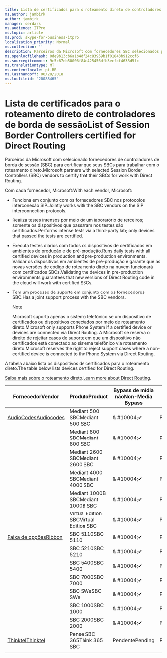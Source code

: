 ```yaml
---
title: Lista de certificados para o roteamento direto de controladores de borda de sessão
ms.author: jambirk
author: jambirk
manager: serdars
ms.audience: ITPro
ms.topic: article
ms.prod: skype-for-business-itpro
localization_priority: Normal
ms.collection: ''
description: Parceiros da Microsoft com fornecedores SBC selecionados para certificar a seu SBC para trabalham com o roteamento direto.
ms.openlocfilehash: 0de9b13cb6a1b4df24c83959b1f01843b912ccf6
ms.sourcegitcommit: 9c5c67eb50006f84c425456dfb3ecfcf4638d5fc
ms.translationtype: MT
ms.contentlocale: pt-BR
ms.lasthandoff: 06/28/2018
ms.locfileid: "20088465"
---
```

# <a name="list-of-session-border-controllers-certified-for-direct-routing"></a><span data-ttu-id="81c86-103">Lista de certificados para o roteamento direto de controladores de borda de sessão</span><span class="sxs-lookup"><span data-stu-id="81c86-103">List of Session Border Controllers certified for Direct Routing</span></span>

<span data-ttu-id="81c86-104">Parceiros da Microsoft com selecionado fornecedores de controladores de borda de sessão (SBC) para certificar que seus SBCs para trabalhar com o roteamento direto.</span><span class="sxs-lookup"><span data-stu-id="81c86-104">Microsoft partners with selected Session Border Controllers (SBC) vendors to certify that their SBCs for work with Direct Routing.</span></span> 

<span data-ttu-id="81c86-105">Com cada fornecedor, Microsoft:</span><span class="sxs-lookup"><span data-stu-id="81c86-105">With each vendor, Microsoft:</span></span> 

- <span data-ttu-id="81c86-106">Funciona em conjunto com os fornecedores SBC nos protocolos interconexão SIP.</span><span class="sxs-lookup"><span data-stu-id="81c86-106">Jointly works with the SBC vendors on the SIP interconnection protocols.</span></span>
- <span data-ttu-id="81c86-107">Realiza testes intensos por meio de um laboratório de terceiros; somente os dispositivos que passaram nos testes são certificados.</span><span class="sxs-lookup"><span data-stu-id="81c86-107">Performs intense tests via a third-party lab; only devices that passed the tests are certified.</span></span> 
- <span data-ttu-id="81c86-108">Executa testes diários com todos os dispositivos de certificados em ambientes de produção e de pré-produção.</span><span class="sxs-lookup"><span data-stu-id="81c86-108">Runs daily tests with all certified devices in production and pre-production environments.</span></span> <span data-ttu-id="81c86-109">Validar os dispositivos em ambientes de pré-produção e garante que as novas versões de código de roteamento direto na nuvem funcionará com certificados SBCs.</span><span class="sxs-lookup"><span data-stu-id="81c86-109">Validating the devices in pre-production environments guarantees that new versions of Direct Routing code in the cloud will work with certified SBCs.</span></span> 
- <span data-ttu-id="81c86-110">Tem um processo de suporte em conjunto com os fornecedores SBC.</span><span class="sxs-lookup"><span data-stu-id="81c86-110">Has a joint support process with the SBC vendors.</span></span>
 

  > [!NOTE]
  > <span data-ttu-id="81c86-111">Microsoft suporta apenas o sistema telefônico se um dispositivo de certificados ou dispositivos conectados por meio de roteamento direto.</span><span class="sxs-lookup"><span data-stu-id="81c86-111">Microsoft only supports Phone System if a certified device or devices are connected via Direct Routing.</span></span> <span data-ttu-id="81c86-112">A Microsoft se reserva o direito de rejeitar casos de suporte em que um dispositivo não certificados está conectado ao sistema telefônico via roteamento direto.</span><span class="sxs-lookup"><span data-stu-id="81c86-112">Microsoft reserves the right to reject support cases where a non-certified device is connected to the Phone System via Direct Routing.</span></span> 

<span data-ttu-id="81c86-113">A tabela abaixo lista os dispositivos de certificados para o roteamento direto.</span><span class="sxs-lookup"><span data-stu-id="81c86-113">The table below lists devices certified for Direct Routing.</span></span> 

<span data-ttu-id="81c86-114">[Saiba mais sobre o roteamento direto](https://techcommunity.microsoft.com/t5/Microsoft-Teams-Blog/Direct-Routing-NOW-in-Public-Preview/ba-p/193915).</span><span class="sxs-lookup"><span data-stu-id="81c86-114">[Learn more about Direct Routing](https://techcommunity.microsoft.com/t5/Microsoft-Teams-Blog/Direct-Routing-NOW-in-Public-Preview/ba-p/193915).</span></span> 


|<span data-ttu-id="81c86-115">Fornecedor</span><span class="sxs-lookup"><span data-stu-id="81c86-115">Vendor</span></span>  |<span data-ttu-id="81c86-116">Produto</span><span class="sxs-lookup"><span data-stu-id="81c86-116">Product</span></span>  |<span data-ttu-id="81c86-117">Bypass de mídia não</span><span class="sxs-lookup"><span data-stu-id="81c86-117">Non-Media Bypass</span></span>  |<span data-ttu-id="81c86-118">Bypass de mídia</span><span class="sxs-lookup"><span data-stu-id="81c86-118">Media Bypass</span></span>  |<span data-ttu-id="81c86-119">Versão do software</span><span class="sxs-lookup"><span data-stu-id="81c86-119">Software Version</span></span>|
|---------|---------|---------|---------|---------|
|[<span data-ttu-id="81c86-120">AudioCodes</span><span class="sxs-lookup"><span data-stu-id="81c86-120">Audiocodes</span></span>](https://www.audiocodes.com/solutions-products/products/products-for-microsoft-365/sbcs-media-gateways)    |   <span data-ttu-id="81c86-121">Mediant 500 SBC</span><span class="sxs-lookup"><span data-stu-id="81c86-121">Mediant 500 SBC</span></span>       |    <span data-ttu-id="81c86-122">& #10004;</span><span class="sxs-lookup"><span data-stu-id="81c86-122">&#10004;</span></span>     |    <span data-ttu-id="81c86-123">Pendente</span><span class="sxs-lookup"><span data-stu-id="81c86-123">Pending</span></span>      |     <span data-ttu-id="81c86-124">7.20A.200.055</span><span class="sxs-lookup"><span data-stu-id="81c86-124">7.20A.200.055</span></span>     |
|  |   <span data-ttu-id="81c86-125">Mediant 800 SBC</span><span class="sxs-lookup"><span data-stu-id="81c86-125">Mediant 800 SBC</span></span>       |    <span data-ttu-id="81c86-126">& #10004;</span><span class="sxs-lookup"><span data-stu-id="81c86-126">&#10004;</span></span>      |     <span data-ttu-id="81c86-127">Pendente</span><span class="sxs-lookup"><span data-stu-id="81c86-127">Pending</span></span>    |      <span data-ttu-id="81c86-128">7.20A.200.055</span><span class="sxs-lookup"><span data-stu-id="81c86-128">7.20A.200.055</span></span>    |
|     |      <span data-ttu-id="81c86-129">Mediant 2600 SBC</span><span class="sxs-lookup"><span data-stu-id="81c86-129">Mediant 2600 SBC</span></span>    |     <span data-ttu-id="81c86-130">& #10004;</span><span class="sxs-lookup"><span data-stu-id="81c86-130">&#10004;</span></span>     |    <span data-ttu-id="81c86-131">Pendente</span><span class="sxs-lookup"><span data-stu-id="81c86-131">Pending</span></span>     |    <span data-ttu-id="81c86-132">7.20A.200.055</span><span class="sxs-lookup"><span data-stu-id="81c86-132">7.20A.200.055</span></span>      |
|     |   <span data-ttu-id="81c86-133">Mediant 4000 SBC</span><span class="sxs-lookup"><span data-stu-id="81c86-133">Mediant 4000 SBC</span></span>       |     <span data-ttu-id="81c86-134">& #10004;</span><span class="sxs-lookup"><span data-stu-id="81c86-134">&#10004;</span></span>     |    <span data-ttu-id="81c86-135">Pendente</span><span class="sxs-lookup"><span data-stu-id="81c86-135">Pending</span></span>     |    <span data-ttu-id="81c86-136">7.20A.200.055</span><span class="sxs-lookup"><span data-stu-id="81c86-136">7.20A.200.055</span></span>      |
|     |    <span data-ttu-id="81c86-137">Mediant 1000B SBC</span><span class="sxs-lookup"><span data-stu-id="81c86-137">Mediant 1000B  SBC</span></span>   |    <span data-ttu-id="81c86-138">& #10004;</span><span class="sxs-lookup"><span data-stu-id="81c86-138">&#10004;</span></span>      |  <span data-ttu-id="81c86-139">Pendente</span><span class="sxs-lookup"><span data-stu-id="81c86-139">Pending</span></span>       |    <span data-ttu-id="81c86-140">7.20A.200.055</span><span class="sxs-lookup"><span data-stu-id="81c86-140">7.20A.200.055</span></span>   |
|     |   <span data-ttu-id="81c86-141">Virtual Edition SBC</span><span class="sxs-lookup"><span data-stu-id="81c86-141">Virtual Edition SBC</span></span>    |   <span data-ttu-id="81c86-142">& #10004;</span><span class="sxs-lookup"><span data-stu-id="81c86-142">&#10004;</span></span>   |<span data-ttu-id="81c86-143">Pendente</span><span class="sxs-lookup"><span data-stu-id="81c86-143">Pending</span></span>         |     <span data-ttu-id="81c86-144">7.20A.200.055</span><span class="sxs-lookup"><span data-stu-id="81c86-144">7.20A.200.055</span></span>     |
|[<span data-ttu-id="81c86-145">Faixa de opções</span><span class="sxs-lookup"><span data-stu-id="81c86-145">Ribbon</span></span>](https://ribboncommunications.com/solutions/enterprise-solutions/microsoft-skype-business)     | <span data-ttu-id="81c86-146">SBC 5110</span><span class="sxs-lookup"><span data-stu-id="81c86-146">SBC 5110</span></span>    |    <span data-ttu-id="81c86-147">& #10004;</span><span class="sxs-lookup"><span data-stu-id="81c86-147">&#10004;</span></span>      |   <span data-ttu-id="81c86-148">Pendente</span><span class="sxs-lookup"><span data-stu-id="81c86-148">Pending</span></span>      |     <span data-ttu-id="81c86-149">6.2</span><span class="sxs-lookup"><span data-stu-id="81c86-149">V6.2</span></span>     |
|     |<span data-ttu-id="81c86-150">SBC 5210</span><span class="sxs-lookup"><span data-stu-id="81c86-150">SBC 5210</span></span>     |     <span data-ttu-id="81c86-151">& #10004;</span><span class="sxs-lookup"><span data-stu-id="81c86-151">&#10004;</span></span>     |    <span data-ttu-id="81c86-152">Pendente</span><span class="sxs-lookup"><span data-stu-id="81c86-152">Pending</span></span>     |    <span data-ttu-id="81c86-153">6.2</span><span class="sxs-lookup"><span data-stu-id="81c86-153">V6.2</span></span>      |
|     | <span data-ttu-id="81c86-154">SBC 5400</span><span class="sxs-lookup"><span data-stu-id="81c86-154">SBC 5400</span></span>     |    <span data-ttu-id="81c86-155">& #10004;</span><span class="sxs-lookup"><span data-stu-id="81c86-155">&#10004;</span></span>      |    <span data-ttu-id="81c86-156">Pendente</span><span class="sxs-lookup"><span data-stu-id="81c86-156">Pending</span></span>     |   <span data-ttu-id="81c86-157">6.2</span><span class="sxs-lookup"><span data-stu-id="81c86-157">V6.2</span></span>    |
|     |<span data-ttu-id="81c86-158">SBC 7000</span><span class="sxs-lookup"><span data-stu-id="81c86-158">SBC 7000</span></span>     |     <span data-ttu-id="81c86-159">& #10004;</span><span class="sxs-lookup"><span data-stu-id="81c86-159">&#10004;</span></span>     |    <span data-ttu-id="81c86-160">Pendente</span><span class="sxs-lookup"><span data-stu-id="81c86-160">Pending</span></span>     |    <span data-ttu-id="81c86-161">6.2</span><span class="sxs-lookup"><span data-stu-id="81c86-161">V6.2</span></span>      |
|     | <span data-ttu-id="81c86-162">SBC SWe</span><span class="sxs-lookup"><span data-stu-id="81c86-162">SBC SWe</span></span>  |   <span data-ttu-id="81c86-163">& #10004;</span><span class="sxs-lookup"><span data-stu-id="81c86-163">&#10004;</span></span>       |    <span data-ttu-id="81c86-164">Pendente</span><span class="sxs-lookup"><span data-stu-id="81c86-164">Pending</span></span>     |    <span data-ttu-id="81c86-165">6.2</span><span class="sxs-lookup"><span data-stu-id="81c86-165">V6.2</span></span>      |
|     |<span data-ttu-id="81c86-166">SBC 1000</span><span class="sxs-lookup"><span data-stu-id="81c86-166">SBC 1000</span></span>   |     <span data-ttu-id="81c86-167">& #10004;</span><span class="sxs-lookup"><span data-stu-id="81c86-167">&#10004;</span></span>     |     <span data-ttu-id="81c86-168">Pendente</span><span class="sxs-lookup"><span data-stu-id="81c86-168">Pending</span></span>    |    <span data-ttu-id="81c86-169">V7.0.2</span><span class="sxs-lookup"><span data-stu-id="81c86-169">V7.0.2</span></span>   |<span data-ttu-id="81c86-170">& #10004;</span><span class="sxs-lookup"><span data-stu-id="81c86-170">&#10004;</span></span> 
|     | <span data-ttu-id="81c86-171">SBC 2000</span><span class="sxs-lookup"><span data-stu-id="81c86-171">SBC 2000</span></span>    |     <span data-ttu-id="81c86-172">& #10004;</span><span class="sxs-lookup"><span data-stu-id="81c86-172">&#10004;</span></span>     |    <span data-ttu-id="81c86-173">Pendente</span><span class="sxs-lookup"><span data-stu-id="81c86-173">Pending</span></span>     |    <span data-ttu-id="81c86-174">V7.0.2</span><span class="sxs-lookup"><span data-stu-id="81c86-174">V7.0.2</span></span>      |
|[<span data-ttu-id="81c86-175">Thinktel</span><span class="sxs-lookup"><span data-stu-id="81c86-175">Thinktel</span></span>](http://www.thinktel.ca/services/think-365/think-365-overview/)     |    <span data-ttu-id="81c86-176">Pense SBC 365</span><span class="sxs-lookup"><span data-stu-id="81c86-176">Think 365 SBC</span></span>      |  <span data-ttu-id="81c86-177">Pendente</span><span class="sxs-lookup"><span data-stu-id="81c86-177">Pending</span></span>       |    <span data-ttu-id="81c86-178">Pendente</span><span class="sxs-lookup"><span data-stu-id="81c86-178">Pending</span></span>     |   <span data-ttu-id="81c86-179">V 1.4</span><span class="sxs-lookup"><span data-stu-id="81c86-179">V1.4</span></span>       |
|     |         |         |         |         |
